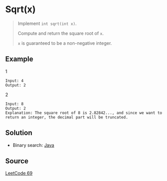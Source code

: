 # Sqrt(x)

> Implement `int sqrt(int x)`.
>
> Compute and return the square root of `x`.
>
> `x` is guaranteed to be a non-negative integer.
## Example

1
```
Input: 4
Output: 2
```

2
```
Input: 8
Output: 2
Explanation: The square root of 8 is 2.82842..., and since we want to return an integer, the decimal part will be truncated.
```

## Solution

- Binary search: [Java](solution1.java)

## Source

[LeetCode 69](https://leetcode.com/problems/sqrtx/)